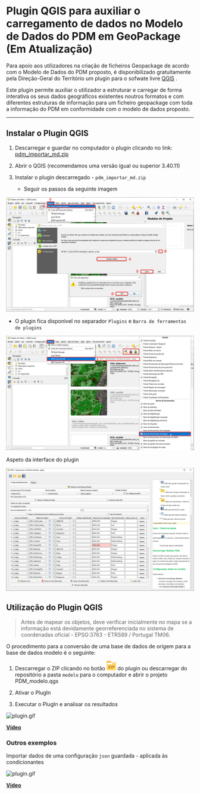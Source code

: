 # Plugin QGIS para auxiliar o carregamento de dados no Modelo de Dados do PDM em GeoPackage (Em Atualização)

Para apoio aos utilizadores na criação de ficheiros Geopackage de acordo com o Modelo de Dados do PDM proposto, é disponibilizado gratuitamente pela Direção-Geral do Território um plugin para o sofwate livre [QGIS](https://qgis.org/) .

Este plugin permite auxiliar o utilizador a estruturar e carregar de forma interativa os seus dados geográficos existentes noutros formatos e com diferentes estruturas de informação para um ficheiro geopackage com toda a informação do PDM em conformidade com o modelo de dados proposto.

---

## Instalar o Plugin QGIS

1. Descarregar e guardar no computador o plugin clicando no link: [pdm_importar_md.zip](pdm_importar_md.zip)

2. Abrir o QGIS (recomendamos uma versão igual ou superior 3.40.11)

3. Instalar o plugin descarregado - `pdm_importar_md.zip`

   - Seguir os passos da seguinte imagem

![instalar_plugin_qgis_pdm.png](media/instalar_plugin_qgis_pdm.png)

   - O plugin fica disponivel no separador `Plugins` e `Barra de ferramentas de plugins`

![abrir_plugin_qgis_pdm.png](media/abrir_plugin_qgis_pdm.png)

Aspeto da interface do plugin

![interface_plugin_pdm.png](media/interface_plugin_pdm.png)

## Utilização do Plugin QGIS

> Antes de mapear os objetos, deve verificar inicialmente no mapa se a informação está devidamente georreferenciada no sistema de coordenadas oficial - EPSG:3763 - ETRS89 / Portugal TM06.

O procedimento para a conversão de uma base de dados de origem para a base de dados modelo é o seguinte:


1. Descarregar o ZIP clicando no botão ![zip.png](media/zip.png) do plugin  ou descarregar do repositório a pasta `modelo` para o computador e abrir o projeto PDM_modelo.qgs

2. Ativar o PlugIn

3. Executar o PlugIn e analisar os resultados 

![plugin.gif](media/plugin.gif)

[**Vídeo**](media/plugin.mp4)


### Outros exemplos

Importar dados de uma configuração `json` guardada - aplicada às condicionantes

![plugin.gif](media/importar_json.gif)

[**Vídeo**](media/importar_json.mp4)